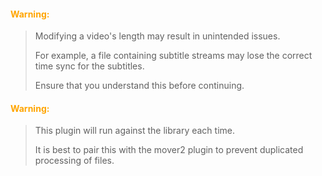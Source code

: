 
#### <span style="color:orange">Warning:</span>

> Modifying a video's length may result in unintended issues.
>
> For example, a file containing subtitle streams may lose the correct time sync for the subtitles.
>
> Ensure that you understand this before continuing.


#### <span style="color:orange">Warning:</span>

> This plugin will run against the library each time.
> 
> It is best to pair this with the mover2 plugin to prevent duplicated processing of files.
